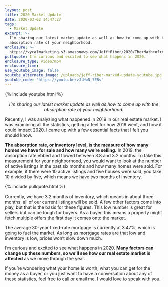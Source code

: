 ```yaml
---
layout: post
title: 2020 Market Update
date: 2020-03-02 14:47:27
tags:
  - Market Update
excerpt: >-
  I’m sharing our latest market update as well as how to come up with the
  absorption rate of your neighborhood.
enclosure: >-
  https://vyralmarketing.s3.amazonaws.com/Jeff+Riber/2020/The+Math+of+Absorption+Rates.mp4
pullquote: I’m curious and excited to see what happens in 2020.
enclosure_type: video/mp4
enclosure_time:
use_youtube_image: false
youtube_alternate_image: /uploads/jeff-riber-marked-update-youtube.jpg
youtube_code: 'https://youtu.be/vJtHwN_7EBs'
---
```


{% include youtube.html %}

<p style="text-align: center;"><em>I’m sharing our latest market update as well as how to come up with the absorption rate of your neighborhood.</em></p>

Recently, I was analyzing what happened in 2019 in our real estate market. I was examining all the statistics, getting a feel for how 2019 went, and how it could impact 2020. I came up with a few essential facts that I felt you should know.&nbsp;

**The absorption rate, or inventory level, is the measure of how many homes we have for sale and how many we’re selling.** In 2019, the absorption rate ebbed and flowed between 3.8 and 3.2 months. To take this measurement for your neighborhood, you would want to look at the number of active listings in the past six months and how many homes were sold. For example, if there were 10 active listings and five houses were sold, you take 10 divided by five, which means we have two months of inventory.

{% include pullquote.html %}

Currently, we have 3.2 months of inventory, which means in about three months, all of our current listings will be sold. A few other factors come into play, but that is the basis for these figures. This low number is great for sellers but can be tough for buyers. As a buyer, this means a property might fetch multiple offers the first day it comes onto the market.&nbsp;

The average 30-year fixed-rate mortgage is currently at 3.47%, which is going to fuel the market. As long as mortgage rates are that low and inventory is low, prices won’t slow down much.&nbsp;

I’m curious and excited to see what happens in 2020. **Many factors can change up these numbers, so we’ll see how our real estate market is affected** as we move through the year.

If you’re wondering what your home is worth, what you can get for the money as a buyer, or you just want to have a conversation about any of these statistics, feel free to call or email me. I would love to speak with you.